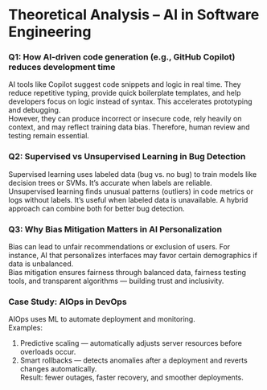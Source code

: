 # Theoretical Analysis – AI in Software Engineering

### Q1: How AI-driven code generation (e.g., GitHub Copilot) reduces development time

AI tools like Copilot suggest code snippets and logic in real time. They reduce repetitive typing, provide quick boilerplate templates, and help developers focus on logic instead of syntax. This accelerates prototyping and debugging.  
However, they can produce incorrect or insecure code, rely heavily on context, and may reflect training data bias. Therefore, human review and testing remain essential.

### Q2: Supervised vs Unsupervised Learning in Bug Detection

Supervised learning uses labeled data (bug vs. no bug) to train models like decision trees or SVMs. It’s accurate when labels are reliable.  
Unsupervised learning finds unusual patterns (outliers) in code metrics or logs without labels. It’s useful when labeled data is unavailable. A hybrid approach can combine both for better bug detection.

### Q3: Why Bias Mitigation Matters in AI Personalization

Bias can lead to unfair recommendations or exclusion of users. For instance, AI that personalizes interfaces may favor certain demographics if data is unbalanced.  
Bias mitigation ensures fairness through balanced data, fairness testing tools, and transparent algorithms — building trust and inclusivity.

### Case Study: AIOps in DevOps

AIOps uses ML to automate deployment and monitoring.  
Examples:

1. Predictive scaling — automatically adjusts server resources before overloads occur.  
2. Smart rollbacks — detects anomalies after a deployment and reverts changes automatically.  
Result: fewer outages, faster recovery, and smoother deployments.
